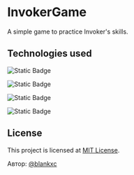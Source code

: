 # InvokerGame

A simple game to practice Invoker's skills.

## Technologies used

![Static Badge](https://img.shields.io/badge/tailwindcss-v3.4.1-06B6D4?style=for-the-badge&logo=tailwindcss&logoColor=%23ffffff&logoSize=30)

![Static Badge](https://img.shields.io/badge/Next.js-15.1.5-000000?style=for-the-badge&logo=Next.Js&logoColor=%23ffffff&logoSize=30)

![Static Badge](https://img.shields.io/badge/React-19.0.0-61DAFB?style=for-the-badge&logo=React&logoColor=%23ffffff&logoSize=30)

![Static Badge](https://img.shields.io/badge/TypeScript-^5-3178C6?style=for-the-badge&logo=TypeScript&logoColor=%23ffffff&logoSize=30)

## License

This project is licensed at [MIT License](./LICENSE.txt).

Автор: [@blankxc](https://github.com/blankxc)
